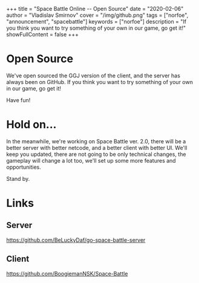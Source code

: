 +++
title = "Space Battle Online -- Open Source"
date = "2020-02-06"
author = "Vladislav Smirnov"
cover = "/img/github.png"
tags = ["norfoe", "announcement", "spacebattle"]
keywords = ["norfoe"]
description = "If you think you want to try something of your own in our game, go get it!"
showFullContent = false
+++

# Open Source

We've open sourced the GGJ version of the client, and the server has always been on GitHub.
If you think you want to try something of your own in our game, go get it!

Have fun!

# Hold on...

In the meanwhile, we're working on Space Battle ver. 2.0, there will be a better server with better netcode,
and a better client with better UI. We'll keep you updated, there are not going to be only technical changes,
the gameplay will change a lot too, we'll set up some more features and opportunities.

Stand by.

# Links

## Server

https://github.com/BeLuckyDaf/go-space-battle-server

## Client

https://github.com/BoogiemanNSK/Space-Battle